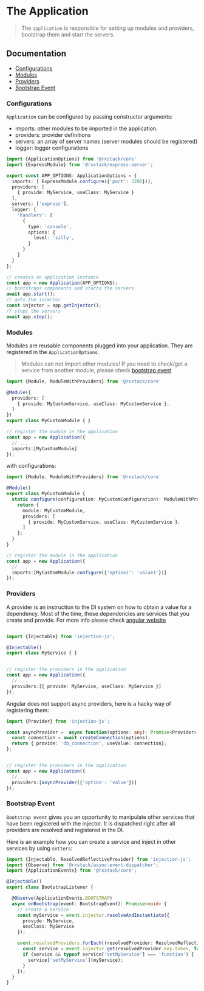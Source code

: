 # The Application

> The `application` is responsible for setting up modules and providers, bootstrap them and start the servers. 

## Documentation

* [Configurations](#configurations)
* [Modules](#modules)
* [Providers](#providers)
* [Bootstrap Event](#bootstrap-event)

### <a name="configurations"></a>  Configurations
`Application` can be configured by passing constructor arguments:

- imports: other modules to be imported in the application. 
- providers: provider definitions
- servers: an array of server names (server modules should be registered)
- logger: logger configurations

```typescript
import {ApplicationOptions} from '@rxstack/core'
import {ExpressModule} from '@rxstack/express-server';

export const APP_OPTIONS: ApplicationOptions = {
  imports: [ ExpressModule.configure({'port': 3200})],
  providers: [
    { provide: MyService, useClass: MyService }
  ],
  servers: ['express'],
  logger: {
    'handlers': [
      {
        type: 'console',
        options: {
          level: 'silly',
        }
      }
    ]
  }
};

// creates an application instance
const app = new Application(APP_OPTIONS);
// bootstraps components and starts the servers
await app.start();
// gets the injector
const injector = app.getInjector();
// stops the servers
await app.stop();
```
### <a name="modules"></a>  Modules
Modules are reusable components plugged into your application. They are registered in the `ApplicationOptions`.

> Modules can not import other modules! If you need to check/get a service from another module, 
please check [bootstrap event](#bootstrap-event)

```typescript
import {Module, ModuleWithProviders} from '@rxstack/core'

@Module({
  providers: [
    { provide: MyCustomService, useClass: MyCustomService },
  ]
})
export class MyCustomModule { }

// register the module in the application
const app = new Application({
  // ...
  imports:[MyCustomModule]
});
```

with configurations:

```typescript
import {Module, ModuleWithProviders} from '@rxstack/core'

@Module()
export class MyCustomModule {
  static configure(configuration: MyCustomConfiguration): ModuleWithProviders {
    return {
      module: MyCustomModule,
      providers: [
        { provide: MyCustomService, useClass: MyCustomService },
      ]
    };
  }
}

// register the module in the application
const app = new Application({
  // ...
  imports:[MyCustomModule.configure({'option1': 'value1'})]
});
```


### <a name="providers"></a>  Providers
A provider is an instruction to the DI system on how to obtain a value for a dependency. 
Most of the time, these dependencies are services that you create and provide.
For more info please check [angular website](https://angular.io/guide/providers)

```typescript

import {Injectable} from 'injection-js';

@Injectable()
export class MyService { }


// register the providers in the application
const app = new Application({
  // ...
  providers:[{ provide: MyService, useClass: MyService }]
});

```

Angular does not support async providers, here is a hacky way of registering them:

```typescript
import {Provider} from 'injection-js';

const asyncProvider =  async function(options: any): Promise<Provider> {
  const connection = await createConnection(options);
  return { provide: 'db_connection', useValue: connection};
};


// register the providers in the application
const app = new Application({
  // ...
  providers:[asyncProvider({'option': 'value'})]
});

```

### <a name="bootstrap-event"></a>  Bootstrap Event
`Bootstrap event` gives you an opportunity to manipulate other services that have been registered with the injector. 
It is dispatched right after all providers are resolved and registered in the DI.

Here is an example how you can create a service and inject in other services by using `setters`:

```typescript
import {Injectable, ResolvedReflectiveProvider} from 'injection-js';
import {Observe} from '@rxstack/async-event-dispatcher';
import {ApplicationEvents} from '@rxstack/core';

@Injectable()
export class BootstrapListener {

  @Observe(ApplicationEvents.BOOTSTRAP)
  async onBootstrap(event: BootstrapEvent): Promise<void> {
    // create a service
    const myService = event.injector.resolveAndInstantiate({
      provide: MyService,
      useClass: MyService
    });

    event.resolvedProviders.forEach((resolvedProvider: ResolvedReflectiveProvider) => {
      const service = event.injector.get(resolvedProvider.key.token, false);
      if (service && typeof service['setMyService'] === 'function') {
        service['setMyService'](myService);
      }
    });
  }
}

```